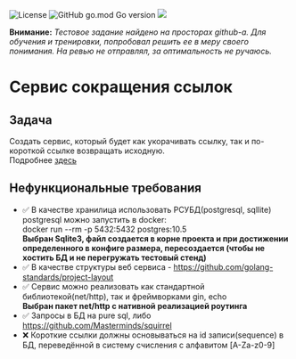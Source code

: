 ![License](https://img.shields.io/github/license/p12s/fintech-link-shorter?style=plastic)
![GitHub go.mod Go version](https://img.shields.io/github/go-mod/go-version/p12s/fintech-link-shorter?style=plastic)
<img src="https://github.com/p12s/fintech-link-shorter/workflows/lint-build/badge.svg?branch=master">

**Внимание:** *Тестовое задание найдено на просторах github-а. Для обучения и тренировки, попробовал решить ее в меру своего понимания. На ревью не отправлял, за оптимальность не ручаюсь.*

# Сервис сокращения ссылок

## Задача
Создать сервис, который будет как укорачивать ссылку, так и по-короткой ссылке возвращать исходную.   
Подробнее [здесь](task.md)

## Нефункциональные требования
- ✅ В качестве хранилица использовать РСУБД(postgresql, sqllite)  
  postgresql можно запустить в docker:  
  docker run --rm -p 5432:5432 postgres:10.5  
  **Выбран Sqlite3, файл создается в корне проекта и при достижении определенного в конфиге размера, пересоздается (чтобы не хостить БД и не перегружать тестовый стенд)**
- ✅ В качестве структуры веб сервиса - https://github.com/golang-standards/project-layout
- ✅ Сервис можно реализовать как стандартной библиотекой(net/http), так и фреймворками gin, echo  
  **Выбран пакет net/http с нативной реализацией роутинга**
- ✅ Запросы в БД на pure sql, либо https://github.com/Masterminds/squirrel
- ❌ Короткие ссылки должны основываться на id записи(sequence) в БД, переведённой в систему счисления с алфавитом [A-Za-z0-9]
